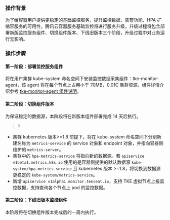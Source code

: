 

### 操作背景

为了给容器用户提供更稳定的基础监控服务，提升监控数据、告警功能、HPA 扩缩容服务的可用性，腾讯云容器服务基础监控将进行服务升级，升级过程将包含部署新版监控服务组件、切换组件版本、下线旧版本三个阶段，升级过程中对业务运行无影响。

### 操作步骤

#### 第一阶段：部署监控服务组件
将在用户集群 kube-system 命名空间下安装监控数据采集组件：tke-monitor-agent，该 agent 将在每个节点上占用小于 70MB，0.01C 集群资源，组件详情介绍参考 [tke-monitor-agent 组件说明](https://cloud.tencent.com/document/product/457/66815)。

#### 第二阶段：切换组件版本
为保证稳定的数据源，本阶段将在新版本组件部署完成 14 天后执行。

>?
- 集群 kubernetes 版本>=1.8 前提下，将在 kube-system 命名空间下分别新建名称为 `metrics-service` 的 service 对象和 endpoint 对象，并指向容器侧维护的 `metrics-server`。
- 集群中的 `hpa-metrics-service` 将指向新的数据源。若 `apiservice v1beta1.metrics.k8s.io` 使用的是容器侧提供的默认数据源 `kube-system/hpa-metrics-service`  且 kubernetes 版本 >=1.8，将切换到数据源更稳定的 `kube-system/metrics-service`。
- 新增 `apiservice v1alpha1.monitor.tencent.io`，支持 TKE 虚拟节点上报监控数据，支持查询各个节点上 pod 的监控数据。



#### 第三阶段：下线旧版本监控组件
本阶段将在切换组件版本完成后的一周内执行。
